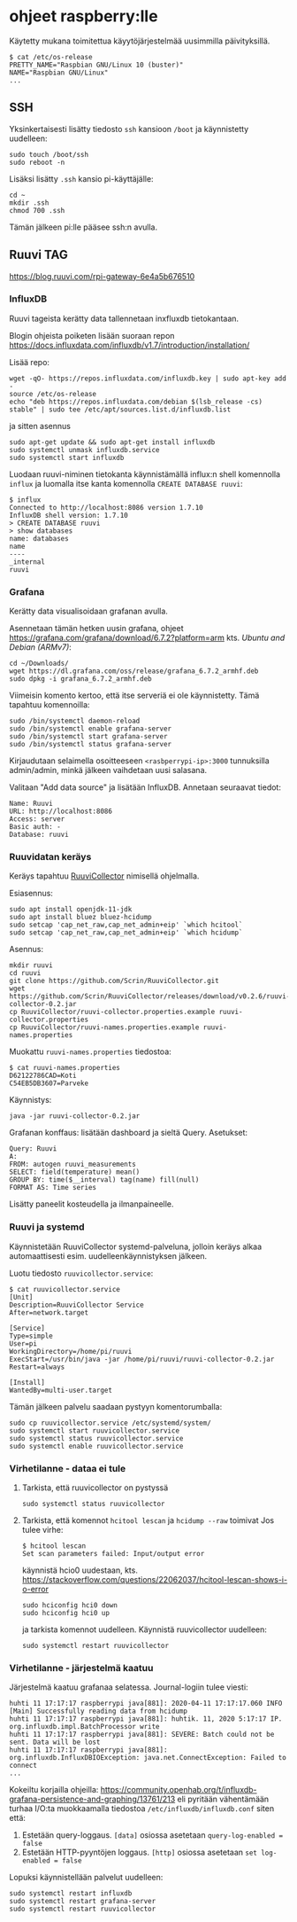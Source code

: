 # ohjeet raspberry:lle

Käytetty mukana toimitettua käyytöjärjestelmää uusimmilla päivityksillä.
```
$ cat /etc/os-release 
PRETTY_NAME="Raspbian GNU/Linux 10 (buster)"
NAME="Raspbian GNU/Linux"
...
```


## SSH
Yksinkertaisesti lisätty tiedosto `ssh` kansioon `/boot` ja käynnistetty uudelleen:
```
sudo touch /boot/ssh
sudo reboot -n
```

Lisäksi lisätty `.ssh` kansio pi-käyttäjälle:
```
cd ~
mkdir .ssh
chmod 700 .ssh
```

Tämän jälkeen pi:lle pääsee ssh:n avulla.


## Ruuvi TAG
https://blog.ruuvi.com/rpi-gateway-6e4a5b676510

### InfluxDB
Ruuvi tageista kerätty data tallennetaan inxfluxdb tietokantaan.

Blogin ohjeista poiketen lisään suoraan repon
https://docs.influxdata.com/influxdb/v1.7/introduction/installation/

Lisää repo:
```
wget -qO- https://repos.influxdata.com/influxdb.key | sudo apt-key add -
source /etc/os-release
echo "deb https://repos.influxdata.com/debian $(lsb_release -cs) stable" | sudo tee /etc/apt/sources.list.d/influxdb.list
```
ja sitten asennus
```
sudo apt-get update && sudo apt-get install influxdb
sudo systemctl unmask influxdb.service
sudo systemctl start influxdb
```

Luodaan ruuvi-niminen tietokanta käynnistämällä influx:n shell komennolla `influx` ja
luomalla itse kanta komennolla `CREATE DATABASE ruuvi`:
```
$ influx
Connected to http://localhost:8086 version 1.7.10
InfluxDB shell version: 1.7.10
> CREATE DATABASE ruuvi
> show databases
name: databases
name
----
_internal
ruuvi
```

### Grafana
Kerätty data visualisoidaan grafanan avulla.

Asennetaan tämän hetken uusin grafana, ohjeet
https://grafana.com/grafana/download/6.7.2?platform=arm kts. *Ubuntu and Debian (ARMv7)*:
```
cd ~/Downloads/
wget https://dl.grafana.com/oss/release/grafana_6.7.2_armhf.deb
sudo dpkg -i grafana_6.7.2_armhf.deb
```
Viimeisin komento kertoo, että itse serveriä ei ole käynnistetty. Tämä tapahtuu komennoilla:
```
sudo /bin/systemctl daemon-reload
sudo /bin/systemctl enable grafana-server
sudo /bin/systemctl start grafana-server
sudo /bin/systemctl status grafana-server
```

Kirjaudutaan selaimella osoitteeseen `<rasbperrypi-ip>:3000`
tunnuksilla admin/admin, minkä jälkeen vaihdetaan uusi salasana.

Valitaan "Add data source" ja lisätään InfluxDB.
Annetaan seuraavat tiedot:
```
Name: Ruuvi
URL: http://localhost:8086
Access: server
Basic auth: -
Database: ruuvi
```

### Ruuvidatan keräys
Keräys tapahtuu [RuuviCollector](https://github.com/Scrin/RuuviCollector)
nimisellä ohjelmalla.

Esiasennus:
```
sudo apt install openjdk-11-jdk
sudo apt install bluez bluez-hcidump
sudo setcap 'cap_net_raw,cap_net_admin+eip' `which hcitool`
sudo setcap 'cap_net_raw,cap_net_admin+eip' `which hcidump`
```

Asennus:
```
mkdir ruuvi
cd ruuvi
git clone https://github.com/Scrin/RuuviCollector.git
wget https://github.com/Scrin/RuuviCollector/releases/download/v0.2.6/ruuvi-collector-0.2.jar
cp RuuviCollector/ruuvi-collector.properties.example ruuvi-collector.properties
cp RuuviCollector/ruuvi-names.properties.example ruuvi-names.properties
```

Muokattu `ruuvi-names.properties` tiedostoa:
```
$ cat ruuvi-names.properties
D62122786CAD=Koti
C54EB5DB3607=Parveke
```

Käynnistys:
```
java -jar ruuvi-collector-0.2.jar
```

Grafanan konffaus: lisätään dashboard ja sieltä Query.
Asetukset:
```
Query: Ruuvi
A:
FROM: autogen ruuvi_measurements
SELECT: field(temperature) mean()
GROUP BY: time($__interval) tag(name) fill(null)
FORMAT AS: Time series
```

Lisätty paneelit kosteudella ja ilmanpaineelle.

### Ruuvi ja systemd
Käynnistetään RuuviCollector systemd-palveluna, jolloin keräys alkaa automaattisesti
esim. uudelleenkäynnistyksen jälkeen.

Luotu tiedosto `ruuvicollector.service`:
```
$ cat ruuvicollector.service 
[Unit]
Description=RuuviCollector Service
After=network.target

[Service]
Type=simple
User=pi
WorkingDirectory=/home/pi/ruuvi
ExecStart=/usr/bin/java -jar /home/pi/ruuvi/ruuvi-collector-0.2.jar
Restart=always

[Install]
WantedBy=multi-user.target
```

Tämän jälkeen palvelu saadaan pystyyn komentorumballa:
```
sudo cp ruuvicollector.service /etc/systemd/system/
sudo systemctl start ruuvicollector.service
sudo systemctl status ruuvicollector.service
sudo systemctl enable ruuvicollector.service
```

### Virhetilanne - dataa ei tule

1. Tarkista, että ruuvicollector on pystyssä
   ```
   sudo systemctl status ruuvicollector
   ```
   
2. Tarkista, että komennot `hcitool lescan` ja `hcidump --raw` toimivat
   Jos tulee virhe:
   ```
   $ hcitool lescan
   Set scan parameters failed: Input/output error
   ```
   käynnistä hcio0 uudestaan, kts. https://stackoverflow.com/questions/22062037/hcitool-lescan-shows-i-o-error
   ```
   sudo hciconfig hci0 down
   sudo hciconfig hci0 up
   ```
   ja tarkista komennot uudelleen.
   Käynnistä ruuvicollector uudelleen:
   ```
   sudo systemctl restart ruuvicollector
   ```

### Virhetilanne - järjestelmä kaatuu

Järjestelmä kaatuu grafanaa selatessa. Journal-logiin tulee viesti:
```
huhti 11 17:17:17 raspberrypi java[881]: 2020-04-11 17:17:17.060 INFO  [Main] Successfully reading data from hcidump
huhti 11 17:17:17 raspberrypi java[881]: huhtik. 11, 2020 5:17:17 IP. org.influxdb.impl.BatchProcessor write
huhti 11 17:17:17 raspberrypi java[881]: SEVERE: Batch could not be sent. Data will be lost
huhti 11 17:17:17 raspberrypi java[881]: org.influxdb.InfluxDBIOException: java.net.ConnectException: Failed to connect
...
```

Kokeiltu korjailla ohjeilla:
https://community.openhab.org/t/influxdb-grafana-persistence-and-graphing/13761/213
eli pyritään vähentämään turhaa I/O:ta muokkaamalla tiedostoa `/etc/influxdb/influxdb.conf`
siten että:

1. Estetään query-loggaus. `[data]` osiossa asetetaan `query-log-enabled = false`
2. Estetään HTTP-pyyntöjen loggaus. `[http]` osiossa asetetaan `set log-enabled = false`

Lopuksi käynnistellään palvelut uudelleen:
```
sudo systemctl restart influxdb
sudo systemctl restart grafana-server
sudo systemctl restart ruuvicollector
```

